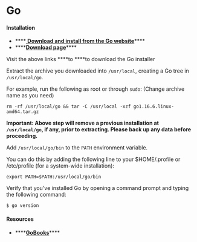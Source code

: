 # Go

#### Installation

* \*\*\*\*[ **Download and install from the Go website**](https://golang.org/doc/install)\*\*\*\*
* \*\*\*\*[**Download page**](https://golang.org/dl/)\*\*\*\*

Visit the above links ****to ****to download the Go installer

Extract the archive you downloaded into `/usr/local`, creating a Go tree in `/usr/local/go`.

 For example, run the following as root or through `sudo`: \(Change archive name as you need\)

```text
rm -rf /usr/local/go && tar -C /usr/local -xzf go1.16.6.linux-amd64.tar.gz
```

**Important: Above step will remove a previous installation at `/usr/local/go`, if any, prior to extracting. Please back up any data before proceeding.**

Add `/usr/local/go/bin` to the `PATH` environment variable.

 You can do this by adding the following line to your $HOME/.profile or /etc/profile \(for a system-wide installation\):

```text
export PATH=$PATH:/usr/local/go/bin
```

Verify that you've installed Go by opening a command prompt and typing the following command:

```
$ go version
```

#### Resources

*  ****[**GoBooks**](https://github.com/dariubs/GoBooks)\*\*\*\*

